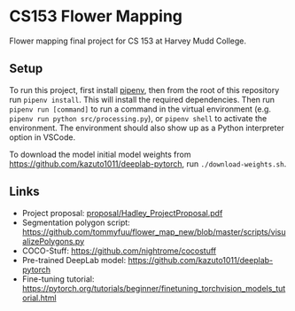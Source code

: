# CS153 Flower Mapping

Flower mapping final project for CS 153 at Harvey Mudd College.

## Setup

To run this project, first install [pipenv](https://pypi.org/project/pipenv/), then from the root of this repository run `pipenv install`. This will install the required dependencies. Then run `pipenv run [command]` to run a command in the virtual environment (e.g. `pipenv run python src/processing.py`), or `pipenv shell` to activate the environment. The environment should also show up as a Python interpreter option in VSCode.

To download the model initial model weights from https://github.com/kazuto1011/deeplab-pytorch, run `./download-weights.sh`.

## Links

 - Project proposal: [proposal/Hadley_ProjectProposal.pdf](proposal/Hadley_ProjectProposal.pdf)
 - Segmentation polygon script: https://github.com/tommyfuu/flower_map_new/blob/master/scripts/visualizePolygons.py
 - COCO-Stuff: https://github.com/nightrome/cocostuff
 - Pre-trained DeepLab model: https://github.com/kazuto1011/deeplab-pytorch
 - Fine-tuning tutorial: https://pytorch.org/tutorials/beginner/finetuning_torchvision_models_tutorial.html

